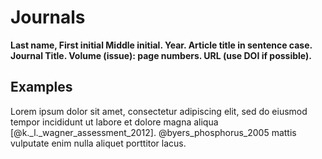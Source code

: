 # Journals

**Last name, First initial Middle initial. Year. Article title in sentence case. Journal Title. Volume (issue): page numbers. URL (use DOI if possible).**

## Examples

Lorem ipsum dolor sit amet, consectetur adipiscing elit, sed do eiusmod tempor incididunt ut labore et dolore magna aliqua [@k._l._wagner_assessment_2012]. @byers_phosphorus_2005 mattis vulputate enim nulla aliquet porttitor lacus.
